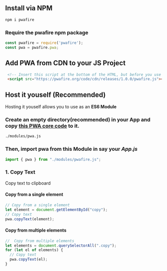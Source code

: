 ## Install via NPM

```bash
npm i pwafire
```

### Require the pwafire npm package

```js
const pwafire = require('pwafire');
const pwa = pwafire.pwa;
```

## Add PWA from CDN to your JS Project

```html
 <!-- Insert this script at the bottom of the HTML, but before you use any PWA Capability -->
 <script src="https://pwafire.org/code/cdn/releases/1.0.0/pwafire.js"></script>
```

## Host it youself (Recommended)

Hosting it youself allows you to use as an **ES6 Module**

### Create an empty directory(recommended) in your App and copy [this PWA core code](https://github.com/pwafire/pwafire/blob/master/package/src/index.js) to it.

```bash
./modules/pwa.js
```

### Then, import **pwa** from this Module in say your ***App.js***

```js
import { pwa } from "./modules/pwafire.js";
```

### 1. Copy Text
Copy text to clipboard

#### Copy from a single element

```js
// Copy from a single element
let element = document.getElementById("copy");
// Copy text
pwa.copyText(element);
```
#### Copy from multiple elements

```js
//  Copy from multiple elements
let elements = document.querySelectorAll(".copy");
for (let el of elements) {
  // Copy text
  pwa.copyText(el);
}
```